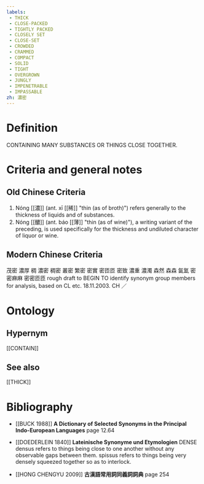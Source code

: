 ```yaml
---
labels: 
 - THICK
 - CLOSE-PACKED
 - TIGHTLY PACKED
 - CLOSELY SET
 - CLOSE-SET
 - CROWDED
 - CRAMMED
 - COMPACT
 - SOLID
 - TIGHT
 - OVERGROWN
 - JUNGLY
 - IMPENETRABLE
 - IMPASSABLE
zh: 濃密
---
```


# Definition
CONTAINING MANY SUBSTANCES OR THINGS CLOSE TOGETHER.
# Criteria and general notes
## Old Chinese Criteria
1. Nóng [[濃]] (ant. xī [[稀]] "thin (as of broth)") refers generally to the thickness of liquids and of substances.
2. Nóng [[醲]] (ant. báo [[薄]] "thin (as of wine)"), a writing variant of the preceding, is used specifically for the thickness and undiluted character of liquor or wine.
## Modern Chinese Criteria
茂密
濃厚
稠
濃密
稠密
叢密
繁密
密實
密匝匝
密致
濃重
濃濁
森然
森森
氤氳
密密麻麻
密密匝匝
rough draft to BEGIN TO identify synonym group members for analysis, based on CL etc. 18.11.2003. CH ／
# Ontology

## Hypernym
[[CONTAIN]]
## See also
[[THICK]]
# Bibliography
- [[BUCK 1988]]
**A Dictionary of Selected Synonyms in the Principal Indo-European Languages** page 12.64

- [[DOEDERLEIN 1840]]
**Lateinische Synonyme und Etymologien** 
DENSE
densus refers to things being close to one another without any observable gaps between them.
spissus refers to things being very densely squeezed together so as to interlock.
- [[HONG CHENGYU 2009]]
**古漢語常用詞同義詞詞典** page 254
